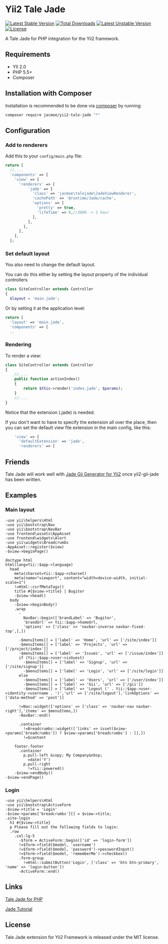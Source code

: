 Yii2 Tale Jade
=========================

[![Latest Stable Version](https://poser.pugx.org/jacmoe/yii2-tale-jade/v/stable)](https://packagist.org/packages/jacmoe/yii2-tale-jade) [![Total Downloads](https://poser.pugx.org/jacmoe/yii2-tale-jade/downloads)](https://packagist.org/packages/jacmoe/yii2-tale-jade) [![Latest Unstable Version](https://poser.pugx.org/jacmoe/yii2-tale-jade/v/unstable)](https://packagist.org/packages/jacmoe/yii2-tale-jade) [![License](https://poser.pugx.org/jacmoe/yii2-tale-jade/license)](https://packagist.org/packages/jacmoe/yii2-tale-jade)

A Tale Jade for PHP integration for the Yii2 framework.  


## Requirements

* YII 2.0
* PHP 5.5+
* Composer


## Installation with Composer

Installation is recommended to be done via [composer](https://getcomposer.org) by running:
~~~bash
composer require jacmoe/yii2-tale-jade "*"
~~~

## Configuration
### Add to renderers
Add this to your `config/main.php` file:
~~~php
return [
  //....
  'components' => [
    'view' => [
      'renderers' => [
          'jade' => [
            'class' => 'jacmoe\talejade\JadeViewRenderer',
            'cachePath' => '@runtime/Jade/cache',
            'options' => [
              'pretty' => true,
              'lifeTime' => 0,//3600 -> 1 hour
            ],
          ],
        ],
      ],
    ],
  ];
~~~
### Set default layout
You also need to change the default layout.

You can do this either by setting the layout property of the individual controllers
~~~php
class SiteController extends Controller
{
  $layout = 'main.jade';
~~~
Or by setting it at the application level:

~~~php
return [
  'layout' => 'main.jade',
  'components' => [
  ..
~~~

### Rendering
To render a view:
~~~php
class SiteController extends Controller
{
    //....
    public function actionIndex()
    {
        return $this->render('index.jade', $params);
    }
    //....
}
~~~
Notice that the extension (.jade) is needed.

If you don't want to have to specify the extension all over the place, then you can set the default view file extension in the main config, like this:

~~~php
    'view' => [
      'defaultExtension' => 'jade',
      'renderers' => [
~~~

## Friends
Tale Jade will work well with [Jade Gii Generator for Yii2](https://bitbucket.org/jacmoe/yii2-gii-jade) once yii2-gii-jade has been written.

## Examples

### Main layout

~~~jade
-use yii\helpers\Html
-use yii\bootstrap\Nav
-use yii\bootstrap\NavBar
-use frontend\assets\AppAsset
-use frontend\widgets\Alert
-use yii\widgets\Breadcrumbs
-AppAsset::register($view)
-$view->beginPage()

doctype html
html(lang=Yii::$app->language)
  head
    meta(charset=Yii::$app->charset)
    meta(name="viewport", content="width=device-width, initial-scale=1")
    !=Html::csrfMetaTags()
    title #{$view->title} | Bugitor
    -$view->head()
  body
    -$view->beginBody()
    .wrap
      -
        NavBar::begin(['brandLabel' => 'Bugitor',
        'brandUrl' => Yii::$app->homeUrl,
        'options' => ['class' => 'navbar-inverse navbar-fixed-top',],])

      -$menuItems[] = ['label' => 'Home', 'url' => ['/site/index']]
      -$menuItems[] = ['label' => 'Projects', 'url' => ['/project/index']]
      -$menuItems[] = ['label' => 'Issues', 'url' => ['/issue/index']]
      if (Yii::$app->user->isGuest)
        -$menuItems[] = ['label' => 'Signup', 'url' => ['/site/signup']]
        -$menuItems[] = ['label' => 'Login', 'url' => ['/site/login']]
      else
        -$menuItems[] = ['label' => 'Users', 'url' => ['/user/index']]
        -$menuItems[] = ['label' => 'Gii', 'url' => ['/gii']]
        -$menuItems[] = ['label' => 'Logout (' . Yii::$app->user->identity->username . ')','url' => ['/site/logout'],'linkOptions' =>['data-method' => 'post']]

      !=Nav::widget(['options' => ['class' => 'navbar-nav navbar-right'],'items' => $menuItems,])
      -NavBar::end()

      .container
        !=Breadcrumbs::widget(['links' => isset($view->params['breadcrumbs']) ? $view->params['breadcrumbs'] : [],])
        !=$content

    footer.footer
      .container
        p.pull-left &copy; My Company&nbsp;
          =date('Y')
        p.pull-right
          !=Yii::powered()
    -$view->endBody()
-$view->endPage()
~~~

### Login

~~~jade
-use yii\helpers\Html
-use yii\bootstrap\ActiveForm
-$view->title = 'Login'
-$view->params['breadcrumbs'][] = $view->title;
.site-login
  h1 #{$view->title}
  p Please fill out the following fields to login:
  .row
    .col-lg-5
      -$form = ActiveForm::begin(['id' => 'login-form'])
      !=$form->field($model, 'username')
      !=$form->field($model, 'password')->passwordInput()
      !=$form->field($model, 'rememberMe')->checkbox()
      .form-group
        !=Html::submitButton('Login', ['class' => 'btn btn-primary', 'name' => 'login-button'])
      -ActiveForm::end()
~~~

## Links
[Tale Jade for PHP](http://jade.talesoft.io/)

[Jade Tutorial](http://www.learnjade.com/tour/intro/)


## License

Tale Jade extension for Yii2 Framework is released under the MIT license.